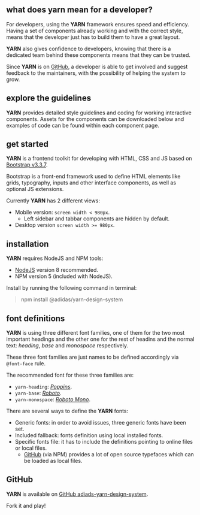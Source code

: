 ## what does yarn mean for a developer?

For developers, using the **YARN** framework ensures speed and efficiency. Having a set of components already
working and with the correct style, means that the developer just has to build them to have a great layout.

**YARN** also gives confidence to developers, knowing that there is a dedicated team behind these components
means that they can be trusted.

Since **YARN** is on [GitHub][yarn], a developer is able to get involved and suggest feedback to the maintainers, with the possibility of helping the system to grow.

## explore the guidelines

**YARN** provides detailed style guidelines and coding for working interactive components. Assets for the
components can be downloaded below and examples of code can be found within each component page.

## get started

**YARN** is a frontend toolkit for developing with HTML, CSS and JS based on [Bootstrap v3.3.7](https://getbootstrap.com/docs/3.3/).

Bootstrap is a front-end framework used to define HTML elements like grids, typography, inputs and other
interface components, as well as optional JS extensions.

Currently **YARN** has 2 different views:

- Mobile version: `screen width < 980px`.
    - Left sidebar and tabbar components are hidden by default.
- Desktop version `screen width >= 980px`.

## installation

**YARN** requires NodeJS and NPM tools:

- [NodeJS](https://nodejs.org) version 8 recommended.
- NPM version 5 (included with NodeJS).

Install by running the following command in terminal:

> npm install @adidas/yarn-design-system

## font definitions

**YARN** is using three different font families, one of them for the two most important headings and the other one for the rest of headins and the normal text: _heading_, _base_ and _monospace_ respectively.

These three font families are just names to be defined accordingly via `@font-face` rule.

The recommended font for these three families are:

- `yarn-heading`: [_Poppins_][poppins].
- `yarn-base`: [_Roboto_][roboto].
- `yarn-monospace`: [_Roboto Mono_][roboto-mono].

There are several ways to define the **YARN** fonts:

- Generic fonts: in order to avoid issues, three generic fonts have been set.
- Included fallback: fonts definition using local installed fonts.
- Specific fonts file: it has to include the definitions pointing to online files or local files.
    - [GitHub][open-source-typefaces] (via NPM) provides a lot of open source typefaces which can be loaded as local files.

## GitHub

**YARN** is available on [GitHub adiads-yarn-design-system][yarn].

Fork it and play!

[yarn]: https://github.com/adidas/adidas-yarn-design-system
[poppins]: https://fonts.google.com/specimen/Poppins
[roboto]: https://fonts.google.com/specimen/Roboto
[roboto-mono]: https://fonts.google.com/specimen/Roboto+Mono
[open-source-typefaces]: https://github.com/KyleAMathews/typefaces
